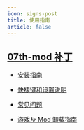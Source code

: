 ```yaml
---
icon: signs-post
title: 使用指南
article: false
---
```

## [07th-mod 补丁](07th-mod/readme.md)

- [安装指南](07th-mod/main.md)

- [快捷键和设置说明](07th-mod/shortcuts.md)

- [常见问题](07th-mod/faq.md)

- [游戏及 Mod 卸载指南](07th-mod/uninstall.md)